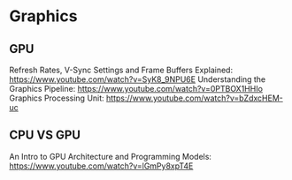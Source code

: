 



# Graphics
## GPU
Refresh Rates, V-Sync Settings and Frame Buffers Explained: https://www.youtube.com/watch?v=SyK8_9NPU6E
Understanding the Graphics Pipeline: https://www.youtube.com/watch?v=0PTBOX1HHIo
Graphics Processing Unit: https://www.youtube.com/watch?v=bZdxcHEM-uc

## CPU VS GPU
An Intro to GPU Architecture and Programming Models: https://www.youtube.com/watch?v=lGmPy8xpT4E